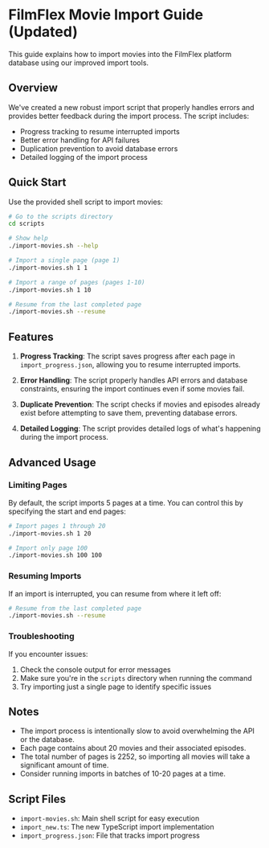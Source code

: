 # FilmFlex Movie Import Guide (Updated)

This guide explains how to import movies into the FilmFlex platform database using our improved import tools.

## Overview

We've created a new robust import script that properly handles errors and provides better feedback during the import process. The script includes:

- Progress tracking to resume interrupted imports
- Better error handling for API failures
- Duplication prevention to avoid database errors
- Detailed logging of the import process

## Quick Start

Use the provided shell script to import movies:

```bash
# Go to the scripts directory
cd scripts

# Show help
./import-movies.sh --help

# Import a single page (page 1)
./import-movies.sh 1 1

# Import a range of pages (pages 1-10)
./import-movies.sh 1 10

# Resume from the last completed page
./import-movies.sh --resume
```

## Features

1. **Progress Tracking**: The script saves progress after each page in `import_progress.json`, allowing you to resume interrupted imports.

2. **Error Handling**: The script properly handles API errors and database constraints, ensuring the import continues even if some movies fail.

3. **Duplicate Prevention**: The script checks if movies and episodes already exist before attempting to save them, preventing database errors.

4. **Detailed Logging**: The script provides detailed logs of what's happening during the import process.

## Advanced Usage

### Limiting Pages

By default, the script imports 5 pages at a time. You can control this by specifying the start and end pages:

```bash
# Import pages 1 through 20
./import-movies.sh 1 20

# Import only page 100
./import-movies.sh 100 100
```

### Resuming Imports

If an import is interrupted, you can resume from where it left off:

```bash
# Resume from the last completed page
./import-movies.sh --resume
```

### Troubleshooting

If you encounter issues:

1. Check the console output for error messages
2. Make sure you're in the `scripts` directory when running the command
3. Try importing just a single page to identify specific issues

## Notes

- The import process is intentionally slow to avoid overwhelming the API or the database.
- Each page contains about 20 movies and their associated episodes.
- The total number of pages is 2252, so importing all movies will take a significant amount of time.
- Consider running imports in batches of 10-20 pages at a time.

## Script Files

- `import-movies.sh`: Main shell script for easy execution
- `import_new.ts`: The new TypeScript import implementation
- `import_progress.json`: File that tracks import progress